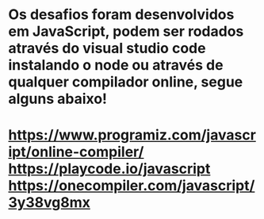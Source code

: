 <h1>Os desafios foram desenvolvidos em JavaScript, podem ser rodados através do visual studio code instalando o node ou através de qualquer compilador online, segue alguns abaixo!<h1>

https://www.programiz.com/javascript/online-compiler/ <br/>
https://playcode.io/javascript<br/>
https://onecompiler.com/javascript/3y38vg8mx
